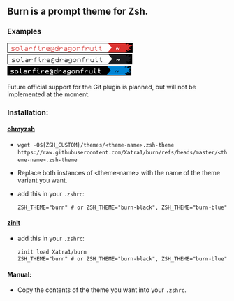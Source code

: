 ## Burn is a prompt theme for Zsh.  

### Examples
![screenshot showing Burn](screenshots/screenshot.png)  
![screenshot showing Burn Black](screenshots/screenshot2.png)  
![screenshot showing Burn Blue](screenshots/screenshot3.png)  

Future official support for the Git plugin is planned, but will not be implemented at the moment.  

### Installation:

#### [ohmyzsh](https://github.com/ohmyzsh/ohmyzsh)
- `wget -O${ZSH_CUSTOM}/themes/<theme-name>.zsh-theme https://raw.githubusercontent.com/Xatra1/burn/refs/heads/master/<theme-name>.zsh-theme`
* Replace both instances of \<theme-name\> with the name of the theme variant you want.
- add this in your `.zshrc`:
    ```shell
    ZSH_THEME="burn" # or ZSH_THEME="burn-black", ZSH_THEME="burn-blue"
    ```
#### [zinit](https://github.com/zdharma-continuum/zinit)
- add this in your `.zshrc`:
    ```shell
    zinit load Xatra1/burn
    ZSH_THEME="burn" # or ZSH_THEME="burn-black", ZSH_THEME="burn-blue"
    ```
#### Manual:
- Copy the contents of the theme you want into your ``.zshrc``.

